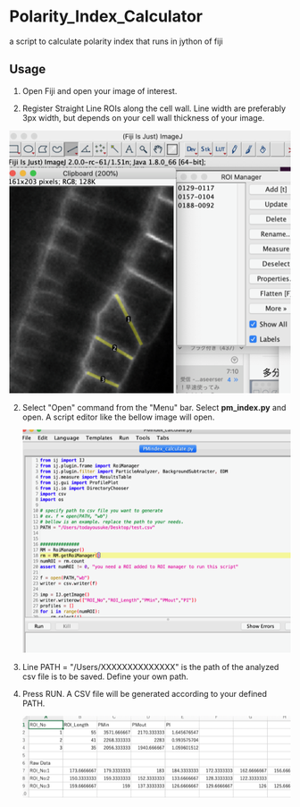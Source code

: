 # Polarity_Index_Calculator
 a script to calculate polarity index that runs in jython of fiji



## Usage

1. Open Fiji and open your image of interest.

   

2. Register Straight Line ROIs along the cell wall. Line width are preferably 3px width, but depends on your cell wall thickness of your image.

![PastedGraphic-3](README.assets/PastedGraphic-3.png)

2. Select "Open" command from the "Menu" bar. Select **pm_index.py** and open. A script editor like the bellow image will open.

   ![PastedGraphic-7](README.assets/PastedGraphic-7.png)

3. Line PATH = "/Users/XXXXXXXXXXXXXX" is the path of the analyzed csv file is to be saved. Define your own path.

4. Press RUN. A CSV file will be generated according to your defined PATH.

   ![PastedGraphic-9](README.assets/PastedGraphic-9.png)

